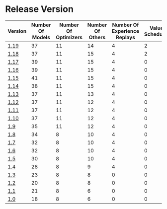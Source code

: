 # Release Version

| Version                           | Number Of Models | Number Of Optimizers | Number Of Others | Number Of Experience Replays | Value Scheduler | Quick Setups | Backward Incompatible Changes |
|-----------------------------------|------------------|----------------------|------------------|------------------------------|-----------------| ------------ | ------------------------------|
| [1.19](Release/1-19.md)           | 37               | 11                   | 14               | 4                            | 2               | 2            | Yes                           |
| [1.18](Release/1-18.md)           | 37               | 11                   | 15               | 4                            | 2               | 0            | Yes                           |
| [1.17](Release/1-17.md)           | 39               | 11                   | 15               | 4                            | 0               | 0            | Yes                           |
| [1.16](Release/1-16.md)           | 39               | 11                   | 15               | 4                            | 0               | 0            | Yes                           |
| [1.15](Release/1-15.md)           | 41               | 11                   | 15               | 4                            | 0               | 0            | No                            |
| [1.14](Release/1-14.md)           | 38               | 11                   | 15               | 4                            | 0               | 0            | Yes                           |
| [1.13](Release/1-13.md)           | 37               | 11                   | 13               | 4                            | 0               | 0            | No                            |
| [1.12](Release/1-12.md)           | 37               | 11                   | 12               | 4                            | 0               | 0            | Yes                           |
| [1.11](Release/1-11.md)           | 37               | 11                   | 12               | 4                            | 0               | 0            | No                            |
| [1.10](Release/1-10.md)           | 37               | 11                   | 12               | 4                            | 0               | 0            | No                            |
| [1.9](Release/1-9.md)             | 35               | 11                   | 12               | 4                            | 0               | 0            | No                            |
| [1.8](Release/1-8.md)             | 34               | 8                    | 10               | 4                            | 0               | 0            | No                            |
| [1.7](Release/1-7.md)             | 32               | 8                    | 10               | 4                            | 0               | 0            | No                            |
| [1.6](Release/1-6.md)             | 32               | 8                    | 10               | 4                            | 0               | 0            | No                            |
| [1.5](Release/1-5.md)             | 30               | 8                    | 10               | 4                            | 0               | 0            | No                            |
| [1.4](Release/1-4.md)             | 28               | 8                    | 9                | 4                            | 0               | 0            | No                            |
| [1.3](Release/1-3.md)             | 23               | 8                    | 8                | 0                            | 0               | 0            | No                            |
| [1.2](Release/1-2.md)             | 20               | 8                    | 8                | 0                            | 0               | 0            | No                            |
| [1.1](Release/1-1.md)             | 21               | 8                    | 6                | 0                            | 0               | 0            | No                            |
| [1.0](Release/1-0.md)             | 18               | 8                    | 6                | 0                            | 0               | 0            | No                            |

